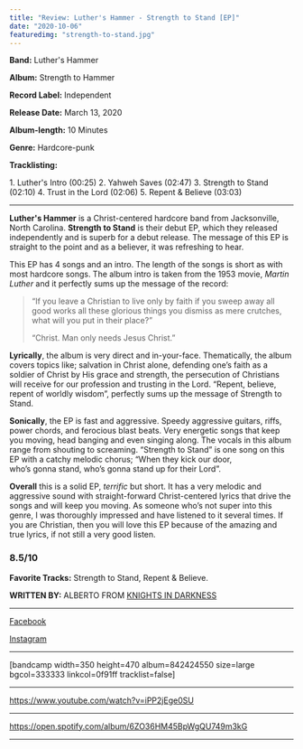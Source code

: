 ```yaml
---
title: "Review: Luther's Hammer - Strength to Stand [EP]"
date: "2020-10-06"
featuredimg: "strength-to-stand.jpg"
---
```


**Band:** Luther's Hammer

**Album:** Strength to Hammer

**Record Label:** Independent

**Release Date:** March 13, 2020

**Album-length:** 10 Minutes

**Genre:** Hardcore-punk

**Tracklisting:**

1\. Luther's Intro (00:25) 2. Yahweh Saves (02:47) 3. Strength to Stand (02:10) 4. Trust in the Lord (02:06) 5. Repent & Believe (03:03)

* * *

**Luther's Hammer** is a Christ-centered hardcore band from Jacksonville, North Carolina. **Strength to Stand** is their debut EP, which they released independently and is superb for a debut release. The message of this EP is straight to the point and as a believer, it was refreshing to hear.

This EP has 4 songs and an intro. The length of the songs is short as with most hardcore songs. The album intro is taken from the 1953 movie, _Martin Luther_ and it perfectly sums up the message of the record:

> “If you leave a Christian to live only by faith if you sweep away all good works all these glorious things you dismiss as mere crutches, what will you put in their place?”
> 
> “Christ. Man only needs Jesus Christ.”

**Lyrically**, the album is very direct and in-your-face. Thematically, the album covers topics like; salvation in Christ alone, defending one’s faith as a soldier of Christ by His grace and strength, the persecution of Christians will receive for our profession and trusting in the Lord. “Repent, believe, repent of worldly wisdom”, perfectly sums up the message of Strength to Stand.

**Sonically**, the EP is fast and aggressive. Speedy aggressive guitars, riffs, power chords, and ferocious blast beats. Very energetic songs that keep you moving, head banging and even singing along. The vocals in this album range from shouting to screaming. “Strength to Stand” is one song on this EP with a catchy melodic chorus; “When they kick our door, who’s gonna stand, who’s gonna stand up for their Lord”.

**Overall** this is a solid EP, _terrific_ but short. It has a very melodic and aggressive sound with straight-forward Christ-centered lyrics that drive the songs and will keep you moving. As someone who’s not super into this genre, I was thoroughly impressed and have listened to it several times. If you are Christian, then you will love this EP because of the amazing and true lyrics, if not still a very good listen.

### **8.5/10**

**Favorite Tracks:** Strength to Stand, Repent & Believe.

 **WRITTEN BY:** ALBERTO FROM [KNIGHTS IN DARKNESS](https://www.instagram.com/knights_in_darkness/?hl=en)

* * *

[Facebook](https://web.facebook.com/luthershammer)

[Instagram](https://www.instagram.com/xluthershammerx/)

* * *

\[bandcamp width=350 height=470 album=842424550 size=large bgcol=333333 linkcol=0f91ff tracklist=false\]

* * *

https://www.youtube.com/watch?v=iPP2jEge0SU

* * *

https://open.spotify.com/album/6ZO36HM45BpWgQU749m3kG

* * *
